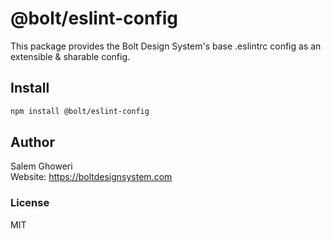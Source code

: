 # @bolt/eslint-config
This package provides the Bolt Design System's base .eslintrc config as an extensible & sharable config.

## Install
```bash
npm install @bolt/eslint-config
```

## Author
Salem Ghoweri  
Website: https://boltdesignsystem.com

### License
MIT
